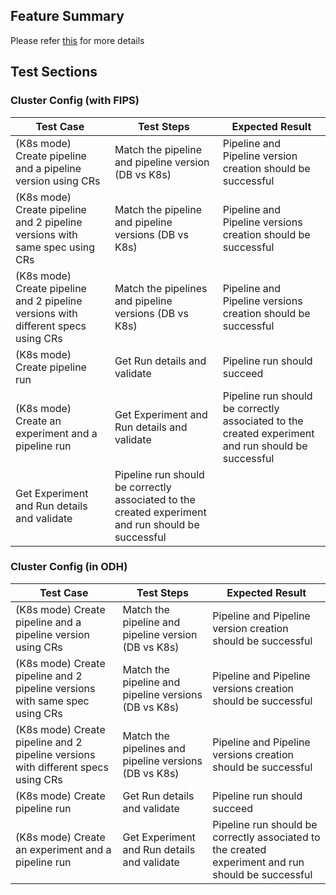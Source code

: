 ## Feature Summary
Please refer [this](https://github.com/kubeflow/pipelines/blob/master/proposals/11551-kubernetes-native-api/README.md) for more details

## Test Sections

### Cluster Config (with FIPS)
| **Test Case**                                                                     | **Test Steps**                                        | **Expected Result**                                                                                |
|-----------------------------------------------------------------------------------|-------------------------------------------------------|----------------------------------------------------------------------------------------------------|
| (K8s mode) Create pipeline and a pipeline version using CRs                       | Match the pipeline and pipeline version (DB vs K8s)   | Pipeline and Pipeline version creation should be successful                                        |
| (K8s mode) Create pipeline and 2 pipeline versions with same spec using CRs       | Match the pipeline and pipeline versions (DB vs K8s)  | Pipeline and Pipeline versions creation should be successful                                       |
| (K8s mode) Create pipeline and 2 pipeline versions with different specs using CRs | Match the pipelines and pipeline versions (DB vs K8s) | Pipeline and Pipeline versions creation should be successful                                       |
| (K8s mode) Create pipeline run                                                    | Get Run details and validate                          | Pipeline run should succeed                                                                        |
| (K8s mode) Create an experiment and a pipeline run                                | Get Experiment and Run details and validate           | Pipeline run should be correctly associated to the created experiment and run should be successful |
| Get Experiment and Run details and validate           | Pipeline run should be correctly associated to the created experiment and run should be successful |

### Cluster Config (in ODH)
| **Test Case**                                                                     | **Test Steps**                                        | **Expected Result**                                                                                |
|-----------------------------------------------------------------------------------|-------------------------------------------------------|----------------------------------------------------------------------------------------------------|
| (K8s mode) Create pipeline and a pipeline version using CRs                       | Match the pipeline and pipeline version (DB vs K8s)   | Pipeline and Pipeline version creation should be successful                                        |
| (K8s mode) Create pipeline and 2 pipeline versions with same spec using CRs       | Match the pipeline and pipeline versions (DB vs K8s)  | Pipeline and Pipeline versions creation should be successful                                       |
| (K8s mode) Create pipeline and 2 pipeline versions with different specs using CRs | Match the pipelines and pipeline versions (DB vs K8s) | Pipeline and Pipeline versions creation should be successful                                       |
| (K8s mode) Create pipeline run                                                    | Get Run details and validate                          | Pipeline run should succeed                                                                        |
| (K8s mode) Create an experiment and a pipeline run                                | Get Experiment and Run details and validate           | Pipeline run should be correctly associated to the created experiment and run should be successful |
